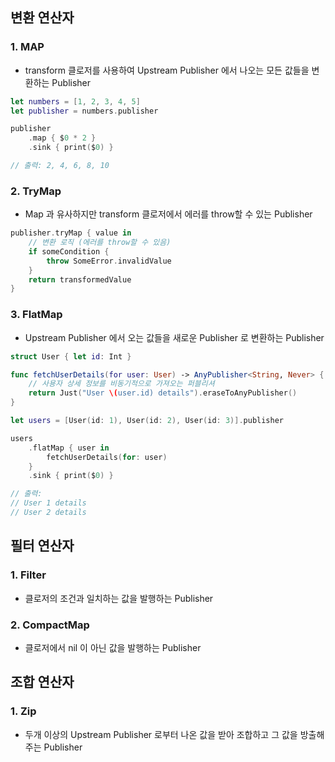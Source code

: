 ## 변환 연산자 
### 1. MAP 
- transform 클로저를 사용하여 Upstream Publisher 에서 나오는 모든 값들을 변환하는 Publisher

```swift
let numbers = [1, 2, 3, 4, 5]
let publisher = numbers.publisher

publisher
    .map { $0 * 2 }
    .sink { print($0) }

// 출력: 2, 4, 6, 8, 10
```
### 2. TryMap 
- Map 과 유사하지만 transform 클로저에서 에러를 throw할 수 있는 Publisher
```swift
publisher.tryMap { value in
    // 변환 로직 (에러를 throw할 수 있음)
    if someCondition {
        throw SomeError.invalidValue
    }
    return transformedValue
}
```
### 3. FlatMap 
- Upstream Publisher 에서 오는 값들을 새로운 Publisher 로 변환하는 Publisher
```swift
struct User { let id: Int }

func fetchUserDetails(for user: User) -> AnyPublisher<String, Never> {
    // 사용자 상세 정보를 비동기적으로 가져오는 퍼블리셔
    return Just("User \(user.id) details").eraseToAnyPublisher()
}

let users = [User(id: 1), User(id: 2), User(id: 3)].publisher

users
    .flatMap { user in
        fetchUserDetails(for: user)
    }
    .sink { print($0) }

// 출력:
// User 1 details
// User 2 details
```

## 필터 연산자

### 1. Filter 
- 클로저의 조건과 일치하는 값을 발행하는 Publisher

### 2. CompactMap 
- 클로저에서 nil 이 아닌 값을 발행하는 Publisher

## 조합 연산자 

### 1. Zip 
- 두개 이상의 Upstream Publisher 로부터 나온 값을 받아 조합하고 그 값을 방출해주는 Publisher

